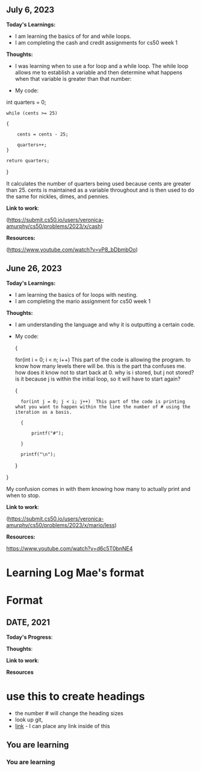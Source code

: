 ## July 6, 2023

**Today's Learnings:**
- I am learning the basics of for and while loops.
- I am completing the cash and credit assignments for cs50 week 1
  
**Thoughts:**
- I was learning when to use a for loop and a while loop. The while loop allows me to establish a variable and then determine what happens when that variable
  is greater than that number:
  
  
- My code:

int quarters = 0;
    
    while (cents >= 25)
    
    {
        
        cents = cents - 25;

        quarters++;
    }

    return quarters;

  } 

It calculates the number of quarters being used because cents are greater than 25. cents is maintained as a variable throughout and is then used to do the same for nickles, dimes, and pennies.

 **Link to work**:

(https://submit.cs50.io/users/veronica-amurphy/cs50/problems/2023/x/cash)

**Resources:**

(https://www.youtube.com/watch?v=vP8_bDbmbOo)

## June 26, 2023

**Today's Learnings:**
- I am learning the basics of for loops with nesting.
- I am completing the mario assignment for cs50 week 1
  
**Thoughts:**
- I am understanding the language and why it is outputting a certain code.
  
- My code:
  
  {
  
    for(int i = 0; i < n; i++) This part of the code is allowing the program. to know how many levels there will be. this is the part tha confuses me. how does it
  know not to start back at 0. why is i stored, but j not stored? is it because j is within the initial loop, so it will have to start again?
   
    {
  
        for(int j = 0; j < i; j++)  This part of the code is printing what you want to happen within the line the number of # using the iteration as a basis. 
  
        {
  
            printf("#");
  
        }
  
        printf("\n");
  
    }

}

My confusion comes in with them knowing how many to actually print and when to stop. 

**Link to work**:

(https://submit.cs50.io/users/veronica-amurphy/cs50/problems/2023/x/mario/less)

**Resources:**

https://www.youtube.com/watch?v=d6c5T0bnNE4













# Learning Log Mae's format


# Format

## DATE, 2021

**Today's Progress**:

**Thoughts**: 

**Link to work**:

**Resources**

# use this to create headings
- the number # will change the heading sizes
- look up git, 
- [link](www.example.com) - I can place any link inside of this

## You are learning
### You are learning
